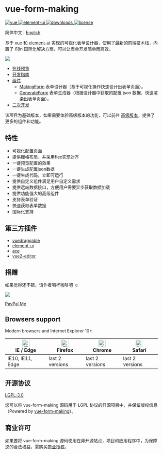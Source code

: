# vue-form-making

<p>
  <a href="https://github.com/vuejs/vue">
    <img src="https://img.shields.io/badge/vue-2.6.5-brightgreen.svg" alt="vue">
  </a>
  
  <a href="https://github.com/ElemeFE/element">
    <img src="https://img.shields.io/badge/element--ui-2.9.1-brightgreen.svg" alt="element-ui">
  </a>
  
  <a href="https://www.npmjs.com/package/form-making">
    <img src="https://img.shields.io/npm/dt/form-making" alt="downloads">
  </a>
  
  <a href="https://github.com/GavinZhuLei/vue-form-making/blob/master/LICENSE">
    <img src="https://img.shields.io/github/license/GavinZhulei/vue-form-making" alt="license">
  </a>
</p>

简体中文 | [English](./README.md)

基于 [vue](https://github.com/vuejs/vue) 和 [element-ui](https://github.com/ElemeFE/element) 实现的可视化表单设计器，使用了最新的前端技术栈，内置了 i18n 国际化解决方案，可以让表单开发简单而高效。

![](http://cdn.form.xiaoyaoji.cn/Jietu20200708-202415-HD.gif)

* [在线预览](http://form.xiaoyaoji.cn/basic-version)
* [开发指南](/docs/guide.zh-CN.md)
* [组件](/docs/component.zh-CN.md)
  * [MakingForm](/docs/component.zh-CN.md#表单设计器makingform) 表单设计器（基于可视化操作快速设计出表单页面）。
  * [GenerateForm](/docs/component.zh-CN.md#表单生成器generateform) 表单生成器（根据设计器中获取的配置 json 数据，快速渲染出表单页面）。
* [二次开发](/docs/develop.zh-CN.md)

该项目为基础版本，如果需要体验高级版本的功能，可以前往  [高级版本](http://form.making.link)，提供了更多的组件和功能。

## 特性

* 可视化配置页面
* 提供栅格布局，并采用flex实现对齐
* 一键预览配置的效果
* 一键生成配置json数据
* 一键生成代码，立即可运行
* 提供自定义组件满足用户自定义需求
* 提供远端数据接口，方便用户需要异步获取数据加载
* 提供功能强大的高级组件
* 支持表单验证
* 快速获取表单数据
* 国际化支持

## 第三方插件

* [vuedraggable](https://github.com/SortableJS/Vue.Draggable)
* [element-ui](https://github.com/ElemeFE/element)
* [ace](https://github.com/ajaxorg/ace)
* [vue2-editor](https://github.com/davidroyer/vue2-editor)

## 捐赠

如果觉得还不错，请作者喝杯咖啡吧 ☺

![](http://docs.form.xiaoyaoji.cn/donation.jpeg)

[PayPal Me](https://paypal.me/gavinzhulei)

## Browsers support

Modern browsers and Internet Explorer 10+.

| [<img src="https://user-gold-cdn.xitu.io/2020/7/8/1732e40d01d856c3?w=48&h=48&f=png&s=3574" alt="IE / Edge" width="24px" height="24px" />](https://godban.github.io/browsers-support-badges/)</br>IE / Edge | [<img src="https://user-gold-cdn.xitu.io/2020/7/8/1732e40e774b0ae3?w=48&h=48&f=png&s=3943" alt="Firefox" width="24px" height="24px" />](https://godban.github.io/browsers-support-badges/)</br>Firefox | [<img src="https://user-gold-cdn.xitu.io/2020/7/8/1732e40d043ea030?w=48&h=48&f=png&s=3678" alt="Chrome" width="24px" height="24px" />](https://godban.github.io/browsers-support-badges/)</br>Chrome | [<img src="https://user-gold-cdn.xitu.io/2020/7/8/1732e40d044e39d2?w=48&h=48&f=png&s=5240" alt="Safari" width="24px" height="24px" />](https://godban.github.io/browsers-support-badges/)</br>Safari |
| --------- | --------- | --------- | --------- |
| IE10, IE11, Edge| last 2 versions| last 2 versions| last 2 versions

## 开源协议

[LGPL-3.0](https://opensource.org/licenses/LGPL-3.0)

您可以将 vue-form-making 源码用于 LGPL 协议的开源项目中，并保留版权信息（Powered by <a target="_blank" href="https://github.com/GavinZhuLei/vue-form-making">vue-form-making</a>）。

## 商业许可

如果要将 vue-form-making 源码使用在非开源站点，项目和应用程序中，为保障您的合法权益，需购买[商业授权](http://form.xiaoyaoji.cn/pricing)。
